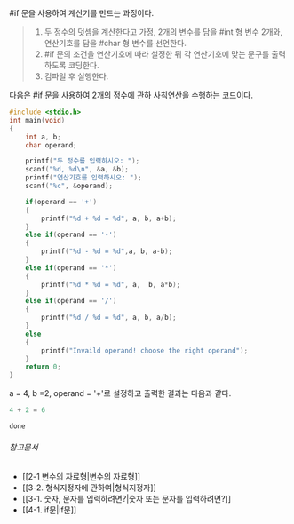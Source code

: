 #if 문을 사용하여 계산기를 만드는 과정이다.

>1. 두 정수의 덧셈을 계산한다고 가정, 2개의 변수를 담을 #int 형 변수 2개와, 연산기호를 담을 #char 형 변수를 선언한다.
>2. #if 문의 조건을 연산기호에 따라 설정한 뒤 각 연산기호에 맞는 문구를 출력하도록 코딩한다.
>3. 컴파일 후 실행한다.

다음은 #if 문을 사용하여 2개의 정수에 관하 사칙연산을 수행하는 코드이다.

```C
#include <stdio.h>
int main(void)
{
	int a, b;
	char operand;

	printf("두 정수를 입력하시오: ");
	scanf("%d, %d\n", &a, &b);
	printf("연산기호를 입력하시오: ");
	scanf("%c", &operand);

	if(operand == '+')
	{
		printf("%d + %d = %d", a, b, a+b);
	}
	else if(operand == '-')
	{
		printf("%d - %d = %d",a, b, a-b);
	}
	else if(operand == '*')
	{
		printf("%d * %d = %d", a,  b, a*b);
	}
	else if(operand == '/')
	{
		printf("%d / %d = %d", a, b, a/b);	
	}
	else
	{
		printf("Invaild operand! choose the right operand");
	}
	return 0;
}
```

a = 4, b =2, operand = '+'로 설정하고 출력한 결과는 다음과 같다.

```C
4 + 2 = 6

done
```

###### 참고문서
- [[2-1 변수의 자료형|변수의 자료형]]
- [[3-2. 형식지정자에 관하여|형식지정자]]
- [[3-1. 숫자, 문자를 입력하려면?|숫자 또는 문자를 입력하려면?]]
- [[4-1. if문|if문]]

<br>



